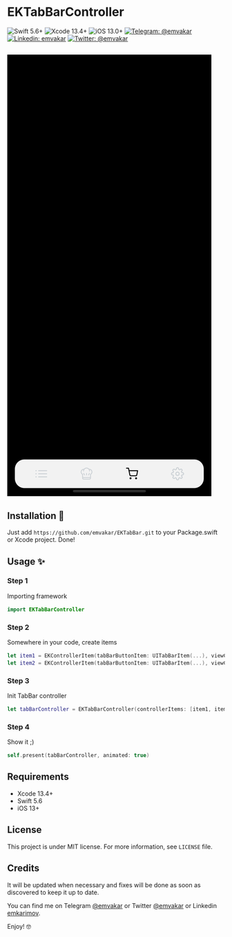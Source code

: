# EKTabBarController

![Swift 5.6+](https://img.shields.io/badge/Swift-5.6%2B-orange.svg)
![Xcode 13.4+](https://img.shields.io/badge/Xcode-13.4%2B-blue.svg)
![iOS 13.0+](https://img.shields.io/badge/iOS-13.0%2B-blue.svg)
[![Telegram: @emvakar](http://img.shields.io/badge/telegram-%40emvakar-70a1fb.svg?style=flat)](https://t.me/emvakar)
[![Linkedin: emvakar](http://img.shields.io/badge/linkedin-emvakar-70a1fb.svg?style=flat)](https://www.linkedin.com/in/emvakar)
[![Twitter: @emvakar](http://img.shields.io/badge/twitter-%40emvakar-70a1fb.svg?style=flat)](https://twitter.com/emvakar)

##

![Example pic](/example.png "EKTabBarController")

## Installation 📱

Just add `https://github.com/emvakar/EKTabBar.git` to your Package.swift or Xcode project. Done!

## Usage ✨ 

### Step 1

Importing framework

```swift
import EKTabBarController
```
### Step 2

Somewhere in your code, create items

```swift
let item1 = EKControllerItem(tabBarButtonItem: UITabBarItem(...), viewController: UIViewController())
let item2 = EKControllerItem(tabBarButtonItem: UITabBarItem(...), viewController: UIViewController())
```
### Step 3

Init TabBar controller

```swift
let tabBarController = EKTabBarController(controllerItems: [item1, item2], cornerRadius: 20, backgroundColor: .green)
```
### Step 4

Show it ;)

```swift
self.present(tabBarController, animated: true)
```

## Requirements

* Xcode 13.4+
* Swift 5.6
* iOS 13+

## License

This project is under MIT license. For more information, see `LICENSE` file.

## Credits 

It will be updated when necessary and fixes will be done as soon as discovered to keep it up to date.

You can find me on Telegram [@emvakar](https://t.me/emvakar) or Twitter [@emvakar](https://twitter.com/emvakar) or Linkedin [emkarimov](https://www.linkedin.com/in/emvakar).

Enjoy! 🤓
